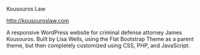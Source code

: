 Kousouros Law

http://kousouroslaw.com

A responsive WordPress website for criminal defense attorney James Kousouros. Built by Lisa Wells, using the Flat Bootstrap Theme as a parent theme, but then completely customized using CSS, PHP, and JavaScript. 

